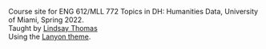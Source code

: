 Course site for ENG 612/MLL 772 Topics in DH: Humanities Data, University of Miami, Spring 2022.</br>
Taught by [Lindsay Thomas](https://lindsaythomas.net)</br>
Using the [Lanyon theme](https://github.com/poole/lanyon).
